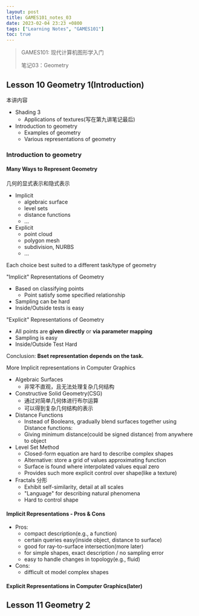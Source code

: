 ```yaml
---
layout: post
title: GAMES101_notes_03
date: 2023-02-04 23:23 +0800
tags: ["Learning Notes", "GAMES101"]
toc: true
---
```


> GAMES101: 现代计算机图形学入门
>
> 笔记03：Geometry

## Lesson 10 Geometry 1(Introduction)

本讲内容

- Shading 3
  - Applications of textures(写在第九讲笔记最后)
- Introduction to geometry
  - Examples of geometry
  - Various representations of geometry

### Introduction to geometry

#### Many Ways to Represent Geometry

几何的显式表示和隐式表示

- Implicit
  - algebraic surface
  - level sets
  - distance functions
  - ...
- Explicit
  - point cloud
  - polygon mesh
  - subdivision, NURBS
  - ...

Each choice best suited to a different task/type of geometry

"Implicit" Representations of Geometry

- Based on classifying points
  - Point satisfy some specified relationship
- Sampling can be hard
- Inside/Outside tests is easy

"Explicit" Representations of Geometry

- All points are __given directly__ or __via parameter mapping__
- Sampling is easy
- Inside/Outside Test Hard

Conclusion: __Bset representation depends on the task.__

More Implicit representations in Computer Graphics

- Algebraic Surfaces 
  - 非常不直观，且无法处理复杂几何结构
- Constructive Solid Geometry(CSG)
  - 通过对简单几何体进行布尔运算
  - 可以得到复杂几何结构的表示
- Distance Functions
  - Instead of Booleans, gradually blend surfaces together using Distance functions:
  - Giving minimum distance(could be signed distance) from anywhere to object
- Level Set Method
  - Closed-form equation are hard to describe complex shapes
  - Alternative: store a grid of values approximating function
  - Surface is found where interpolated values equal zero
  - Provides such more explicit control over shape(like a texture)
- Fractals 分形
  - Exhibit self-similarity, detail at all scales
  - "Language" for describing natural phenomena
  - Hard to control shape

#### Implicit Representations - Pros & Cons

- Pros:
  - compact description(e.g., a function)
  - certain queries easy(inside object, distance to surface)
  - good for ray-to-surface intersection(more later)
  - for simple shapes, exact description / no sampling error
  - easy to handle changes in topology(e.g., fluid)
- Cons:
  - difficult ot model complex shapes

#### Explicit Representations in Computer Graphics(later)

## Lesson 11 Geometry 2